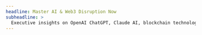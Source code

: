 ```yaml
---
headline: Master AI & Web3 Disruption Now
subheadline: >
  Executive insights on OpenAI ChatGPT, Claude AI, blockchain technology, and robotics: strategic clarity for C-suite leaders navigating exponential change
---
```

